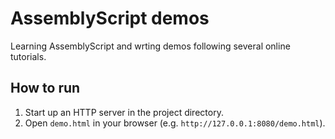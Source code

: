# AssemblyScript demos
Learning AssemblyScript and wrting demos following several online tutorials.

## How to run
1. Start up an HTTP server in the project directory.
2. Open `demo.html` in your browser (e.g. `http://127.0.0.1:8080/demo.html`).